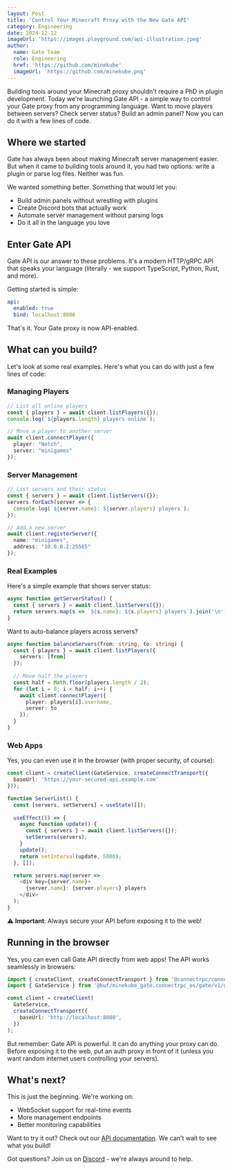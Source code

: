 ```yaml
---
layout: Post
title: 'Control Your Minecraft Proxy with the New Gate API'
category: Engineering
date: 2024-12-12
imageUrl: 'https://images.playground.com/api-illustration.jpeg'
author:
  name: Gate Team
  role: Engineering
  href: 'https://github.com/minekube'
  imageUrl: 'https://github.com/minekube.png'
---
```


Building tools around your Minecraft proxy shouldn't require a PhD in plugin development. Today we're launching Gate API - a simple way to control your Gate proxy from any programming language. Want to move players between servers? Check server status? Build an admin panel? Now you can do it with a few lines of code.

## Where we started

Gate has always been about making Minecraft server management easier. But when it came to building tools around it, you had two options: write a plugin or parse log files. Neither was fun.

We wanted something better. Something that would let you:

- Build admin panels without wrestling with plugins
- Create Discord bots that actually work
- Automate server management without parsing logs
- Do it all in the language you love

## Enter Gate API

Gate API is our answer to these problems. It's a modern HTTP/gRPC API that speaks your language (literally - we support TypeScript, Python, Rust, and more).

Getting started is simple:

```yaml
api:
  enabled: true
  bind: localhost:8080
```

That's it. Your Gate proxy is now API-enabled.

## What can you build?

Let's look at some real examples. Here's what you can do with just a few lines of code:

### Managing Players

```typescript
// List all online players
const { players } = await client.listPlayers({});
console.log(`${players.length} players online`);

// Move a player to another server
await client.connectPlayer({
  player: "Notch",
  server: "minigames"
});
```

### Server Management

```typescript
// List servers and their status
const { servers } = await client.listServers({});
servers.forEach(server => {
  console.log(`${server.name}: ${server.players} players`);
});

// Add a new server
await client.registerServer({
  name: "minigames",
  address: "10.0.0.2:25565"
});
```

### Real Examples

Here's a simple example that shows server status:

```typescript
async function getServerStatus() {
  const { servers } = await client.listServers({});
  return servers.map(s => `${s.name}: ${s.players} players`).join('\n');
}
```

Want to auto-balance players across servers?

```typescript
async function balanceServers(from: string, to: string) {
  const { players } = await client.listPlayers({
    servers: [from]
  });
  
  // Move half the players
  const half = Math.floor(players.length / 2);
  for (let i = 0; i < half; i++) {
    await client.connectPlayer({
      player: players[i].username,
      server: to
    });
  }
}
```

### Web Apps

Yes, you can even use it in the browser (with proper security, of course):

```typescript
const client = createClient(GateService, createConnectTransport({
  baseUrl: 'https://your-secured-api.example.com'
}));

function ServerList() {
  const [servers, setServers] = useState([]);
  
  useEffect(() => {
    async function update() {
      const { servers } = await client.listServers({});
      setServers(servers);
    }
    update();
    return setInterval(update, 5000);
  }, []);

  return servers.map(server => 
    <div key={server.name}>
      {server.name}: {server.players} players
    </div>
  );
}
```

⚠️ **Important**: Always secure your API before exposing it to the web!

## Running in the browser

Yes, you can even call Gate API directly from web apps! The API works seamlessly in browsers:

```typescript
import { createClient, createConnectTransport } from '@connectrpc/connect-web';
import { GateService } from '@buf/minekube_gate.connectrpc_es/gate/v1/gate_connect';

const client = createClient(
  GateService,
  createConnectTransport({
    baseUrl: 'http://localhost:8080',
  })
);
```

But remember: Gate API is powerful. It can do anything your proxy can do. Before exposing it to the web, put an auth proxy in front of it (unless you want random internet users controlling your servers).

## What's next?

This is just the beginning. We're working on:

- WebSocket support for real-time events
- More management endpoints
- Better monitoring capabilities

Want to try it out? Check out our [API documentation](https://gate.minekube.com/developers/api/). We can't wait to see what you build!

Got questions? Join us on [Discord](https://minekube.com/discord) - we're always around to help.
